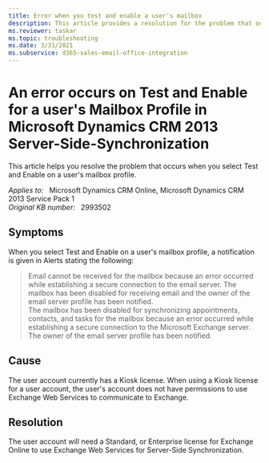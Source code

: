 ```yaml
---
title: Error when you test and enable a user's mailbox
description: This article provides a resolution for the problem that occurs when you select Test and Enable on a user's Mailbox Profile.
ms.reviewer: taskar
ms.topic: troubleshooting
ms.date: 3/31/2021
ms.subservice: d365-sales-email-office-integration
---
```

# An error occurs on Test and Enable for a user's Mailbox Profile in Microsoft Dynamics CRM 2013 Server-Side-Synchronization

This article helps you resolve the problem that occurs when you select Test and Enable on a user's mailbox profile.

_Applies to:_ &nbsp; Microsoft Dynamics CRM Online, Microsoft Dynamics CRM 2013 Service Pack 1  
_Original KB number:_ &nbsp; 2993502

## Symptoms

When you select Test and Enable on a user's mailbox profile, a notification is given in Alerts stating the following:

> Email cannot be received for the mailbox because an error occurred while establishing a secure connection to the email server. The mailbox has been disabled for receiving email and the owner of the email server profile has been notified.  
The mailbox has been disabled for synchronizing appointments, contacts, and tasks for the mailbox because an error occurred while establishing a secure connection to the Microsoft Exchange server. The owner of the email server profile has been notified.

## Cause

The user account currently has a Kiosk license. When using a Kiosk license for a user account, the user's account does not have permissions to use Exchange Web Services to communicate to Exchange.

## Resolution

The user account will need a Standard, or Enterprise license for Exchange Online to use Exchange Web Services for Server-Side Synchronization.
